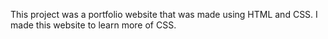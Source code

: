 This project was a portfolio website that was made using HTML and CSS. I made this website to learn more of CSS.

